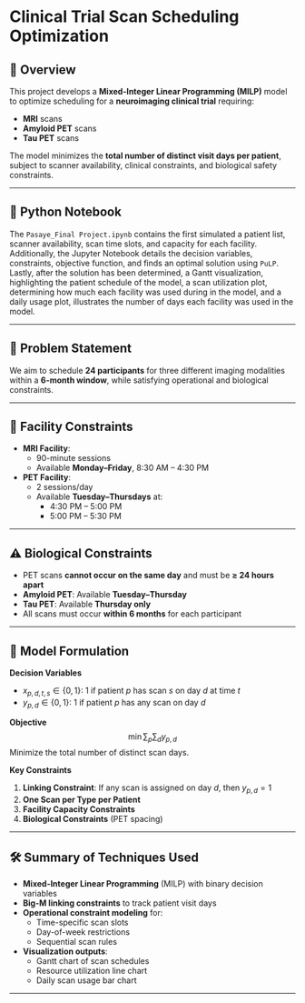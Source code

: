 # Clinical Trial Scan Scheduling Optimization

## 📌 Overview
This project develops a **Mixed-Integer Linear Programming (MILP)** model to optimize scheduling for a **neuroimaging clinical trial** requiring:
- **MRI** scans
- **Amyloid PET** scans
- **Tau PET** scans

The model minimizes the **total number of distinct visit days per patient**, subject to scanner availability, clinical constraints, and biological safety constraints.

---

## 📓 Python Notebook

The `Pasaye_Final Project.ipynb` contains the first simulated a patient list, scanner availability, scan time slots, and capacity for each facility.
Additionally, the Jupyter Notebook details the decision variables, constraints, objective function, and finds an optimal solution using `PuLP`.
Lastly, after the solution has been determined, a Gantt visualization, highlighting the patient schedule of the model, a scan utilization plot, determining how much each facility was used during in the model, and a daily usage plot, illustrates the number of days each facility was used in the model.

---

## 🎯 Problem Statement
We aim to schedule **24 participants** for three different imaging modalities within a **6-month window**, while satisfying operational and biological constraints.

---

## 🏥 Facility Constraints
- **MRI Facility**:  
  - 90-minute sessions  
  - Available **Monday–Friday**, 8:30 AM – 4:30 PM
- **PET Facility**:  
  - 2 sessions/day  
  - Available **Tuesday–Thursdays** at:
    - 4:30 PM – 5:00 PM
    - 5:00 PM – 5:30 PM

---

## ⚠️ Biological Constraints
- PET scans **cannot occur on the same day** and must be **≥ 24 hours apart**
- **Amyloid PET**: Available **Tuesday–Thursday**
- **Tau PET**: Available **Thursday only**
- All scans must occur **within 6 months** for each participant

---

## 🔢 Model Formulation

**Decision Variables**  
- $x_{p,d,t,s} \in \{0,1\}$: 1 if patient $p$ has scan $s$ on day $d$ at time $t$  
- $y_{p,d} \in \{0,1\}$: 1 if patient $p$ has any scan on day $d$

**Objective**  
$$
\min \sum_p \sum_d y_{p,d}
$$
Minimize the total number of distinct scan days.

**Key Constraints**
1. **Linking Constraint**: If any scan is assigned on day $d$, then $y_{p,d} = 1$
2. **One Scan per Type per Patient**
3. **Facility Capacity Constraints**
4. **Biological Constraints** (PET spacing)

---

## 🛠️ Summary of Techniques Used
- **Mixed-Integer Linear Programming** (MILP) with binary decision variables
- **Big-M linking constraints** to track patient visit days
- **Operational constraint modeling** for:
  - Time-specific scan slots
  - Day-of-week restrictions
  - Sequential scan rules
- **Visualization outputs**:
  - Gantt chart of scan schedules
  - Resource utilization line chart
  - Daily scan usage bar chart

---
